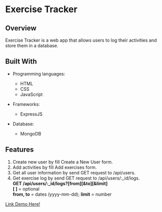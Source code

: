 # Exercise Tracker

## Overview
Exercise Tracker is a web app that allows users to log their activities and store them in a database. 

## Built With
- Programming languages:
    - HTML
    - CSS
    - JavaScript

- Frameworks:
    - ExpressJS
    
- Database:
    - MongoDB

## Features
1. Create new user by fill Create a New User form.
2. Add activities by fill Add exercises form.
3. Get all user information by send GET request to /api/users.
4. Get exercise log by send GET request to /api/users/:\_id/logs.  
  **GET /api/users/:_id/logs?[from][&to][&limit]**  
  **[ ]** = optional  
  **from, to** = dates (yyyy-mm-dd); **limit** = number  

[Link Demo Here!](https://009ExerciseTracker.ratchagreea.repl.co)

